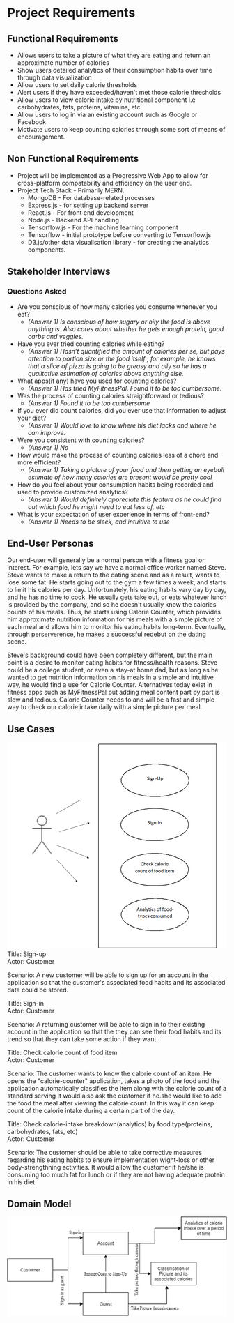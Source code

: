 # Project Requirements

## Functional Requirements 
* Allows users to take a picture of what they are eating and return an approximate number of calories
* Show users detailed analytics of their consumption habits over time through data visualization
* Allow users to set daily calorie thresholds
* Alert users if they have exceeded/haven't met those calorie thresholds
* Allow users to view calorie intake by nutritional component i.e carbohydrates, fats, proteins, vitamins, etc 
* Allow users to log in via an existing account such as Google or Facebook 
* Motivate users to keep counting calories through some sort of means of encouragement. 

## Non Functional Requirements 
* Project will be implemented as a Progressive Web App to allow for cross-platform compatability and efficiency on the user end.
* Project Tech Stack - Primarily MERN. 
  * MongoDB - For database-related processes
  * Express.js - for setting up backend server 
  * React.js - For front end development
  * Node.js - Backend API handling
  * Tensorflow.js - For the machine learning component
  * Tensorflow - initial prototype before converting to Tensorflow.js 
  * D3.js/other data visualisation library - for creating the analytics components. 

## Stakeholder Interviews 

### Questions Asked 

* Are you conscious of how many calories you consume whenever you eat?
  * *(Answer 1) Is conscious of how sugary or oily the food is above anything is. Also cares about whether he gets enough protein, good carbs and veggies.* 
* Have you ever tried counting calories while eating?
  * *(Answer 1) Hasn’t quantified the amount of calories per se, but pays attention to portion size or the food itself , for example, he knows that a slice of pizza is going to be greasy and oily so he has a qualitative estimation of calories above anything else.*
* What apps(if any) have you used for counting calories?
  * *(Answer 1) Has tried MyFitnessPal. Found it to be too cumbersome.*
* Was the process of counting calories straightforward or tedious?
   * *(Answer 1) Found it to be too cumbersome*
* If you ever did count calories, did you ever use that information to adjust your diet?
   * *(Answer 1) Would love to know where his diet lacks and where he can improve.*
* Were you consistent with counting calories?
   * *(Answer 1) No*
* How would make the process of counting calories less of a chore and more efficient?
   * *(Answer 1) Taking a picture of your food and then getting an eyeball estimate of how many calories are present would be pretty cool*
* How do you feel about your consumption habits being recorded and used to provide customized analytics?
   * *(Answer 1) Would definitely appreciate this feature as he could find out which food he might need to eat less of, etc*
* What is your expectation of user experience in terms of front-end?
  * *(Answer 1) Needs to be sleek, and intuitive to use*


## End-User Personas
Our end-user will generally be a normal person with a fitness goal or interest. For example, lets say we have a normal office worker named Steve. Steve wants to make a return to the dating scene and as a result, wants to lose some fat. He starts going out to the gym a few times a week, and starts to limit his calories per day. Unfortunately, his eating habits vary day by day, and he has no time to cook. He usually gets take out, or eats whatever lunch is provided by the company, and so he doesn't usually know the calories counts of his meals. Thus, he starts using Calorie Counter, which provides him approximate nutrition information for his meals with a simple picture of each meal and allows him to monitor his eating habits long-term. Eventually, through perserverence, he makes a successful redebut on the dating scene.

Steve's background could have been completely different, but the main point is a desire to monitor eating habits for fitness/health reasons. Steve could be a college student, or even a stay-at home dad, but as long as he wanted to get nutrition information on his meals in a simple and intuitive way, he would find a use for Calorie Counter. Alternatives today exist in fitness apps such as MyFitnessPal but adding meal content part by part is slow and tedious. Calorie Counter needs to and will be a fast and simple way to check our calorie intake daily with a simple picture per meal.


## Use Cases
![Use Cases](use_cases.png)
\
Title: Sign-up\
Actor: Customer

Scenario: A new customer will be able to sign up for an account in the application so that the customer's associated food habits and its associated data could be stored.

Title: Sign-in\
Actor: Customer

Scenario: A returning customer will be able to sign in to their existing account in the application so that the they can see their food habits and its trend so that they can take some action if they want.

Title: Check calorie count of food item\
Actor: Customer

Scenario: The customer wants to know the calorie count of an item. He opens the "calorie-counter" application, takes a photo of the food and the application automatically classifies the item along with the calorie count of a standard serving It would also ask the customer if he.she would like to add the food the meal after viewing the calorie count. In this way it can keep count of the calorie intake during a certain part of the day.

Title: Check calorie-intake breakdown(analytics) by food type(proteins, carbohydrates, fats, etc)\
Actor: Customer

Scenario: The customer should be able to take corrective measures regarding his eating habits to ensure implementation wight-loss or other body-strengthning activities. It would allow the customer if he/she is consuming too much fat for lunch or if they are not having adequate protein in his diet.  

## Domain Model
![Use Cases](UML.png)
